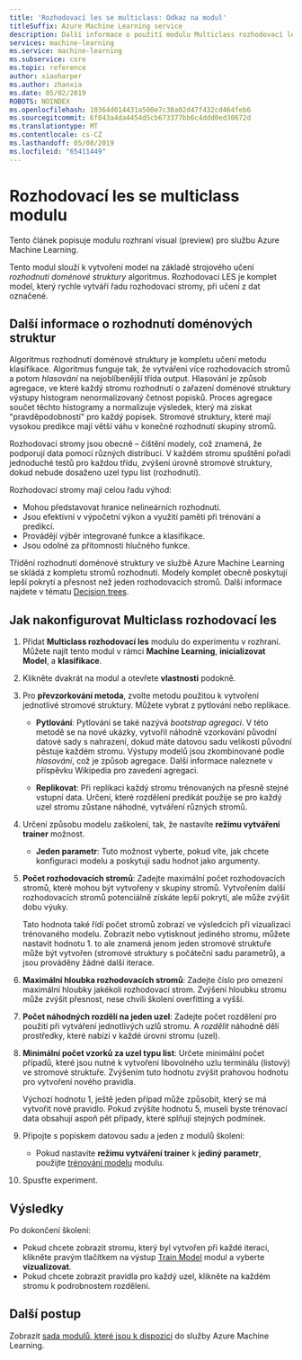 ```yaml
---
title: 'Rozhodovací les se multiclass: Odkaz na modul'
titleSuffix: Azure Machine Learning service
description: Další informace o použití modulu Multiclass rozhodovací les se ve službě Azure Machine Learning vytvořit na základě model strojového učení *rozhodnutí doménové struktury* algoritmus.
services: machine-learning
ms.service: machine-learning
ms.subservice: core
ms.topic: reference
author: xiaoharper
ms.author: zhanxia
ms.date: 05/02/2019
ROBOTS: NOINDEX
ms.openlocfilehash: 10364d014431a500e7c38a02d47f432cd464feb6
ms.sourcegitcommit: 6f043a4da4454d5cb673377bb6c4ddd0ed30672d
ms.translationtype: MT
ms.contentlocale: cs-CZ
ms.lasthandoff: 05/08/2019
ms.locfileid: "65411449"
---
```

# <a name="multiclass-decision-forest-module"></a>Rozhodovací les se multiclass modulu

Tento článek popisuje modulu rozhraní visual (preview) pro službu Azure Machine Learning.

Tento modul slouží k vytvoření model na základě strojového učení *rozhodnutí doménové struktury* algoritmus. Rozhodovací LES je komplet model, který rychle vytváří řadu rozhodovací stromy, při učení z dat označené.

## <a name="more-about-decision-forests"></a>Další informace o rozhodnutí doménových struktur

Algoritmus rozhodnutí doménové struktury je kompletu učení metodu klasifikace. Algoritmus funguje tak, že vytváření více rozhodovacích stromů a potom *hlasování* na nejoblíbenější třída output. Hlasování je způsob agregace, ve které každý stromu rozhodnutí o zařazení doménové struktury výstupy histogram nenormalizovaný četnost popisků. Proces agregace součet těchto histogramy a normalizuje výsledek, který má získat "pravděpodobností" pro každý popisek. Stromové struktury, které mají vysokou predikce mají větší váhu v konečné rozhodnutí skupiny stromů.

Rozhodovací stromy jsou obecně – čištění modely, což znamená, že podporují data pomocí různých distribucí. V každém stromu spuštění pořadí jednoduché testů pro každou třídu, zvýšení úrovně stromové struktury, dokud nebude dosaženo uzel typu list (rozhodnutí).

Rozhodovací stromy mají celou řadu výhod:

+ Mohou představovat hranice nelineárních rozhodnutí.
+ Jsou efektivní v výpočetní výkon a využití paměti při trénování a predikcí.
+ Provádějí výběr integrované funkce a klasifikace.
+ Jsou odolné za přítomnosti hlučného funkce.

Třídění rozhodnutí doménové struktury ve službě Azure Machine Learning se skládá z kompletu stromů rozhodnutí. Modely komplet obecně poskytují lepší pokrytí a přesnost než jeden rozhodovacích stromů. Další informace najdete v tématu [Decision trees](https://go.microsoft.com/fwlink/?LinkId=403677).

## <a name="how-to-configure-multiclass-decision-forest"></a>Jak nakonfigurovat Multiclass rozhodovací les



1. Přidat **Multiclass rozhodovací les** modulu do experimentu v rozhraní. Můžete najít tento modul v rámci **Machine Learning**, **inicializovat Model**, a **klasifikace**.

2. Klikněte dvakrát na modul a otevřete **vlastnosti** podokně.

3. Pro **převzorkování metoda**, zvolte metodu použitou k vytvoření jednotlivé stromové struktury.  Můžete vybrat z pytlování nebo replikace.

    + **Pytlování**: Pytlování se také nazývá *bootstrap agregaci*. V této metodě se na nové ukázky, vytvořil náhodně vzorkování původní datové sady s nahrazení, dokud máte datovou sadu velikosti původní pěstuje každém stromu. Výstupy modelů jsou zkombinované podle *hlasování*, což je způsob agregace. Další informace naleznete v příspěvku Wikipedia pro zavedení agregaci.

    + **Replikovat**: Při replikaci každý stromu trénovaných na přesně stejné vstupní data. Určení, které rozdělení predikát použije se pro každý uzel stromu zůstane náhodné, vytváření různých stromů.

   

4. Určení způsobu modelu zaškolení, tak, že nastavíte **režimu vytváření trainer** možnost.

    + **Jeden parametr**: Tuto možnost vyberte, pokud víte, jak chcete konfiguraci modelu a poskytují sadu hodnot jako argumenty.


5. **Počet rozhodovacích stromů**: Zadejte maximální počet rozhodovacích stromů, které mohou být vytvořeny v skupiny stromů. Vytvořením další rozhodovacích stromů potenciálně získáte lepší pokrytí, ale může zvýšit dobu výuky.

    Tato hodnota také řídí počet stromů zobrazí ve výsledcích při vizualizaci trénovaného modelu. Zobrazit nebo vytisknout jediného stromu, můžete nastavit hodnotu 1. to ale znamená jenom jeden stromové struktuře může být vytvořen (stromové struktury s počáteční sadu parametrů), a jsou prováděny žádné další iterace.

6. **Maximální hloubka rozhodovacích stromů**: Zadejte číslo pro omezení maximální hloubky jakékoli rozhodovací strom. Zvýšení hloubku stromu může zvýšit přesnost, nese chvíli školení overfitting a vyšší.

7. **Počet náhodných rozdělí na jeden uzel**: Zadejte počet rozdělení pro použití při vytváření jednotlivých uzlů stromu. A *rozdělit* náhodně dělí prostředky, které nabízí v každé úrovni stromu (uzel).

8. **Minimální počet vzorků za uzel typu list**: Určete minimální počet případů, které jsou nutné k vytvoření libovolného uzlu terminálu (listový) ve stromové struktuře. Zvýšením tuto hodnotu zvýšit prahovou hodnotu pro vytvoření nového pravidla.

    Výchozí hodnotu 1, ještě jeden případ může způsobit, který se má vytvořit nové pravidlo. Pokud zvýšíte hodnotu 5, museli byste trénovací data obsahují aspoň pět případy, které splňují stejných podmínek.



10. Připojte s popiskem datovou sadu a jeden z modulů školení:

    + Pokud nastavíte **režimu vytváření trainer** k **jediný parametr**, použijte [trénování modelu](./train-model.md) modulu.

11. Spusťte experiment.

## <a name="results"></a>Výsledky

Po dokončení školení:

+ Pokud chcete zobrazit stromu, který byl vytvořen při každé iteraci, klikněte pravým tlačítkem na výstup [Train Model](./train-model.md) modul a vyberte **vizualizovat**.
+ Pokud chcete zobrazit pravidla pro každý uzel, klikněte na každém stromu k podrobnostem rozdělení.


## <a name="next-steps"></a>Další postup

Zobrazit [sada modulů, které jsou k dispozici](module-reference.md) do služby Azure Machine Learning. 